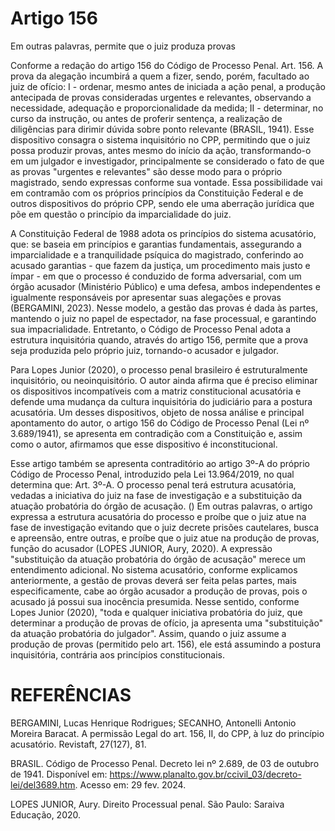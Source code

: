 # Artigo 156

Em outras palavras, permite que o juiz produza provas

Conforme a redação do artigo 156 do Código de Processo Penal.
    Art. 156. A prova da alegação incumbirá a quem a fizer, sendo, porém, facultado ao juiz de ofício:
I - ordenar, mesmo antes de iniciada a ação penal, a produção antecipada de provas consideradas urgentes e relevantes, observando a necessidade, adequação e proporcionalidade da medida;
II - determinar, no curso da instrução, ou antes de proferir sentença, a realização de diligências para dirimir dúvida sobre ponto relevante (BRASIL, 1941).
Esse dispositivo consagra o sistema inquisitório no CPP, permitindo que o juiz possa produzir provas, antes mesmo do início da ação, transformando-o em um julgador e investigador, principalmente se considerado o fato de que as provas "urgentes e relevantes" são desse modo para o próprio magistrado, sendo expressas conforme sua vontade. Essa possibilidade vai em contramão com os próprios princípios da Constituição Federal e de outros dispositivos do próprio CPP, sendo ele uma aberração jurídica que põe em questão o princípio da imparcialidade do juiz.

A Constituição Federal de 1988 adota os princípios do sistema acusatório, que:
    se baseia em princípios e garantias fundamentais, assegurando a imparcialidade e a tranquilidade psíquica do magistrado, conferindo ao acusado garantias - que fazem da justiça, um procedimento mais justo e ímpar - em que o processo é conduzido de forma adversarial, com um órgão acusador (Ministério Público) e uma defesa, ambos independentes e igualmente responsáveis por apresentar suas alegações e provas (BERGAMINI, 2023).
Nesse modelo, a gestão das provas é dada às partes, mantendo o juiz no papel de espectador, na fase processual, e garantindo sua impacrialidade. Entretanto, o Código de Processo Penal adota a estrutura inquisitória quando, através do artigo 156, permite que a prova seja produzida pelo próprio juiz, tornando-o acusador e julgador.

Para Lopes Junior (2020), o processo penal brasileiro é estruturalmente inquisitório, ou neoinquisitório. O autor ainda afirma que é preciso eliminar os dispositivos incompatíveis com a matriz constitucional acusatória e defende uma mudança da cultura inquisitória do judiciário para a postura acusatória. Um desses dispositivos, objeto de nossa análise e principal apontamento do autor, o artigo 156 do Código de Processo Penal (Lei nº 3.689/1941), se apresenta em contradição com a Constituição e, assim como o autor, afirmamos que esse dispositivo é inconstitucional.


Esse artigo também se apresenta contraditório ao artigo 3º-A do próprio Código de Processo Penal, introduzido pela Lei 13.964/2019, no qual determina que:
    Art. 3º-A. O processo penal terá estrutura acusatória, vedadas a iniciativa do juiz na fase de investigação e a substituição da atuação probatória do órgão de acusação. ()
Em outras palavras, o artigo expressa a estrutura acusatória do processo e proíbe que o juiz atue na fase de investigação evitando que o juiz decrete prisões cautelares, busca e apreensão, entre outras, e proíbe que o juiz atue na produção de provas, função do acusador (LOPES JUNIOR, Aury, 2020). A expressão "substituição da atuação probatória do órgão de acusação" merece um entendimento adicional. No sistema acusatório, conforme explicamos anteriormente, a gestão de provas deverá ser feita pelas partes, mais especificamente, cabe ao órgão acusador a produção de provas, pois o acusado já possui sua inocência presumida. Nesse sentido, conforme Lopes Junior (2020), "toda e qualquer iniciativa probatória do juiz, que determinar a produção de provas de ofício, ja apresenta uma "substituição" da atuação probatória do julgador". Assim, quando o juiz assume a produção de provas (permitido pelo art. 156), ele está assumindo a postura inquisitória, contrária aos princípios constitucionais.

# REFERÊNCIAS
BERGAMINI, Lucas Henrique Rodrigues; SECANHO, Antonelli Antonio Moreira Baracat. A permissão Legal do art. 156, II, do CPP, à luz do princípio acusatório. Revistaft, 27(127), 81.

BRASIL. Código de Processo Penal. Decreto lei nº 2.689, de 03 de outubro de 1941. Disponível em: https://www.planalto.gov.br/ccivil_03/decreto-lei/del3689.htm. Acesso em: 29 fev. 2024.

LOPES JUNIOR, Aury. Direito Processual penal. São Paulo: Saraiva Educação, 2020.